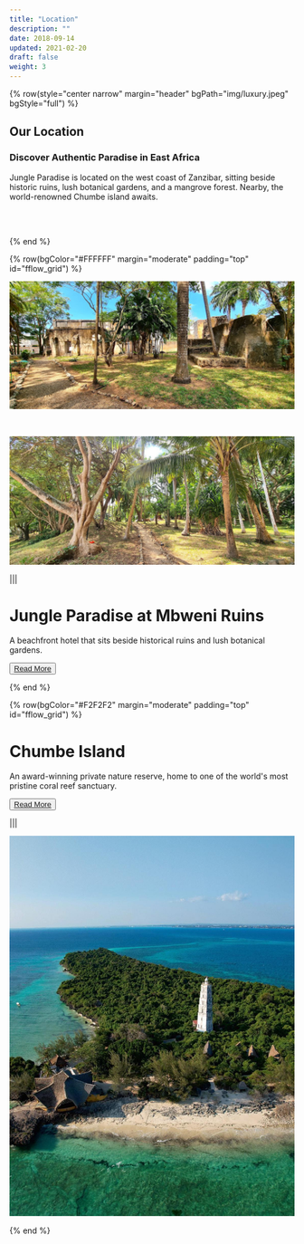 ```yaml
---
title: "Location"
description: ""
date: 2018-09-14
updated: 2021-02-20
draft: false
weight: 3
---
```

<!-- section 1 (Locations) -->

{% row(style="center narrow" margin="header" bgPath="img/luxury.jpeg" bgStyle="full") %}

## Our Location

### Discover Authentic Paradise in East Africa 

Jungle Paradise is located on the west coast of Zanzibar, sitting beside historic ruins, lush botanical gardens, and a mangrove forest. Nearby, the world-renowned Chumbe island awaits.

 <br>
 <br>

{% end %}

<!-- section 2 (Mbweni) -->

{% row(bgColor="#FFFFFF" margin="moderate" padding="top" id="fflow_grid") %}

![Mbweni](img/mbwenilocation3.jpeg#large)

<br>

![Mbweni](img/mbwenilocation1.jpeg#large)

|||

# Jungle Paradise at Mbweni Ruins

A beachfront hotel that sits beside historical ruins and lush botanical gardens.

<button>[Read More](/location/mbweni)</button>

{% end %}

<!-- section 3 (Chumbe) -->

{% row(bgColor="#F2F2F2" margin="moderate" padding="top" id="fflow_grid") %}

# Chumbe Island

An award-winning private nature reserve, home to one of the world's most pristine coral reef sanctuary.

<button>[Read More](/location/chumbe)</button>

|||

![chumbe](img/chumbe_location.jpeg#large)

{% end %}

